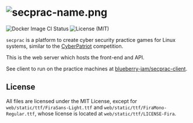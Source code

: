 # ![secprac-name.png](https://directory.theohenson.com/file/img/secprac-name.png)
![Docker Image CI Status](https://github.com/blueberry-jam/secprac-web/workflows/Docker%20Image%20CI/badge.svg) ![License (MIT)](https://img.shields.io/github/license/blueberry-jam/secprac-web)

`secprac` is a platform to create cyber security practice games for Linux systems, similar to the [CyberPatriot](https://www.uscyberpatriot.org/) competition.

This is the web server which hosts the front-end and API.

See client to run on the practice machines at [blueberry-jam/secprac-client](https://github.com/blueberry-jam/secprac-client).

## License

All files are licensed under the MIT License, except for `web/static/ttf/FiraSans-Light.ttf` and `web/static/ttf/FiraMono-Regular.ttf`, whose license is located at `web/static/ttf/LICENSE-Fira`.
